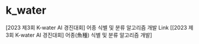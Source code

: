 # k_water
[2023 제3회 K-water AI 경진대회] 어종 식별 및 분류 알고리즘 개발
Link [[2023 제3회 K-water AI 경진대회] 어종(魚種) 식별 및 분류 알고리즘 개발]
